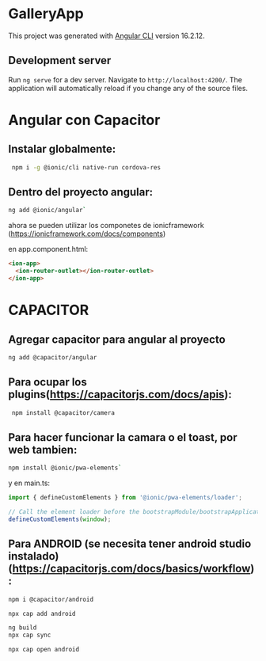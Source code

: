 # GalleryApp

This project was generated with [Angular CLI](https://github.com/angular/angular-cli) version 16.2.12.

## Development server

Run `ng serve` for a dev server. Navigate to `http://localhost:4200/`. The application will automatically reload if you change any of the source files.

# Angular con Capacitor

## Instalar globalmente:
```bash
 npm i -g @ionic/cli native-run cordova-res
 ```

## Dentro del proyecto angular:

```bash
ng add @ionic/angular`
```

ahora se pueden utilizar los componetes de ionicframework (https://ionicframework.com/docs/components)

en app.component.html:
```html
<ion-app>
  <ion-router-outlet></ion-router-outlet>
</ion-app>
```

# CAPACITOR

## Agregar capacitor para angular al proyecto
```bash
ng add @capacitor/angular
```

## Para ocupar los plugins(https://capacitorjs.com/docs/apis):
```bash
 npm install @capacitor/camera
 ```

## Para hacer funcionar la camara o el toast, por web tambien:
```bash
npm install @ionic/pwa-elements`
```

 y en main.ts: 
 ```typescript
 import { defineCustomElements } from '@ionic/pwa-elements/loader';

 // Call the element loader before the bootstrapModule/bootstrapApplication call
defineCustomElements(window);
 ```


## Para ANDROID (se necesita tener android studio instalado) (https://capacitorjs.com/docs/basics/workflow):
```bash
npm i @capacitor/android

npx cap add android

ng build
npx cap sync

npx cap open android
```